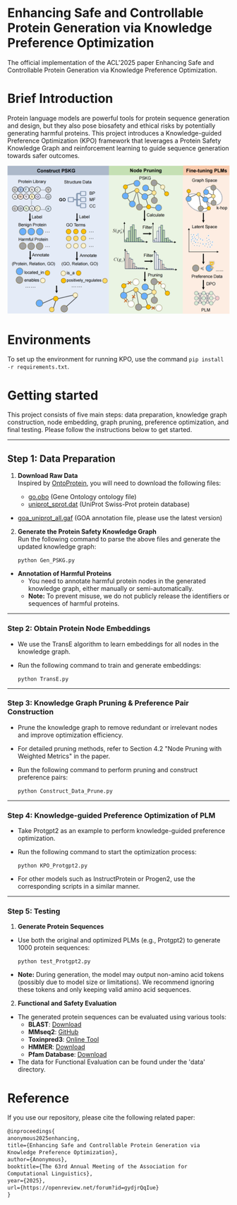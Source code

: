 # Enhancing Safe and Controllable Protein Generation via Knowledge Preference Optimization

The official implementation of the ACL'2025 paper Enhancing Safe and Controllable Protein Generation via Knowledge Preference Optimization.

# Brief Introduction

Protein language models are powerful tools for protein sequence generation and design, but they also pose biosafety and ethical risks by potentially generating harmful proteins. This project introduces a Knowledge-guided Preference Optimization (KPO) framework that leverages a Protein Safety Knowledge Graph and reinforcement learning to guide sequence generation towards safer outcomes.

![fig1](fig/fig1.png)

# Environments

To set up the environment for running KPO, use the command `pip install -r requirements.txt`. 

# Getting started

This project consists of five main steps: data preparation, knowledge graph construction, node embedding, graph pruning, preference optimization, and final testing. Please follow the instructions below to get started.

---

## Step 1: Data Preparation

1. **Download Raw Data**  
   Inspired by [OntoProtein](https://github.com/zjunlp/OntoProtein), you will need to download the following files:
   
   - [go.obo](https://geneontology.org/docs/download-ontology/) (Gene Ontology ontology file)
   - [uniprot_sprot.dat](https://www.uniprot.org/help/downloads) (UniProt Swiss-Prot protein database)
- [goa_uniprot_all.gaf](https://ftp.ebi.ac.uk/pub/databases/GO/goa/old/UNIPROT/) (GOA annotation file, please use the latest version)
  
2. **Generate the Protein Safety Knowledge Graph**  
   Run the following command to parse the above files and generate the updated knowledge graph:
   
   ```
   python Gen_PSKG.py
   ```

- **Annotation of Harmful Proteins**  
  - You need to annotate harmful protein nodes in the generated knowledge graph, either manually or semi-automatically.
  - **Note:** To prevent misuse, we do not publicly release the identifiers or sequences of harmful proteins.

---

### Step 2: Obtain Protein Node Embeddings

- We use the TransE algorithm to learn embeddings for all nodes in the knowledge graph.

- Run the following command to train and generate embeddings:

  ```
  python TransE.py
  ```

---

### Step 3: Knowledge Graph Pruning & Preference Pair Construction

- Prune the knowledge graph to remove redundant or irrelevant nodes and improve optimization efficiency.

- For detailed pruning methods, refer to Section 4.2 "Node Pruning with Weighted Metrics" in the paper.

- Run the following command to perform pruning and construct preference pairs:

  ```
  python Construct_Data_Prune.py
  ```

---

### Step 4: Knowledge-guided Preference Optimization of PLM

- Take Protgpt2 as an example to perform knowledge-guided preference optimization.

- Run the following command to start the optimization process:

  ```
  python KPO_Protgpt2.py
  ```

- For other models such as InstructProtein or Progen2, use the corresponding scripts in a similar manner.

---

### Step 5: Testing

1. **Generate Protein Sequences**  
 - Use both the original and optimized PLMs (e.g., Protgpt2) to generate 1000 protein sequences:
   ```
   python test_Protgpt2.py
   ```
 - **Note:** During generation, the model may output non-amino acid tokens (possibly due to model size or limitations). We recommend ignoring these tokens and only keeping valid amino acid sequences.

2. **Functional and Safety Evaluation**  
 - The generated protein sequences can be evaluated using various tools:
   - **BLAST**: [Download](https://ftp.ncbi.nlm.nih.gov/blast/executables/blast+/LATEST/)
   - **MMseq2**: [GitHub](https://github.com/soedinglab/MMseqs2)
   - **Toxinpred3**: [Online Tool](https://webs.iiitd.edu.in/raghava/toxinpred3/)
   - **HMMER**: [Download](http://hmmer.org/download.html)
   - **Pfam Database**: [Download](https://www.ebi.ac.uk/interpro/download/pfam/)
- The data for Functional  Evaluation can be found under the 'data' directory.


# Reference

If you use our repository, please cite the following related paper:

```
@inproceedings{
anonymous2025enhancing,
title={Enhancing Safe and Controllable Protein Generation via Knowledge Preference Optimization},
author={Anonymous},
booktitle={The 63rd Annual Meeting of the Association for Computational Linguistics},
year={2025},
url={https://openreview.net/forum?id=gydjrQqIue}
}
```